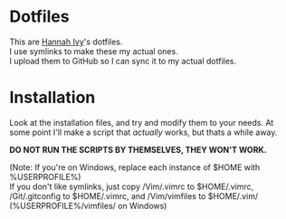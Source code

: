 # Dotfiles

This are [Hannah Ivy](https://hannahi.com)'s dotfiles.  
I use symlinks to make these my actual ones.  
I upload them to GitHub so I can sync it to my actual dotfiles.

# Installation

Look at the installation files, and try and modify them to your needs. At some point I'll make a script that *actually* works, but thats a while away.

**DO NOT RUN THE SCRIPTS BY THEMSELVES, THEY WON'T WORK.**

(Note: If you're on Windows, replace each instance of $HOME with %USERPROFILE%)  
If you don't like symlinks, just copy /Vim/.vimrc to $HOME/.vimrc, /Git/.gitconfig to $HOME/.vimrc, and /Vim/vimfiles to $HOME/.vim/ (%USERPROFILE%/vimfiles/ on Windows)
